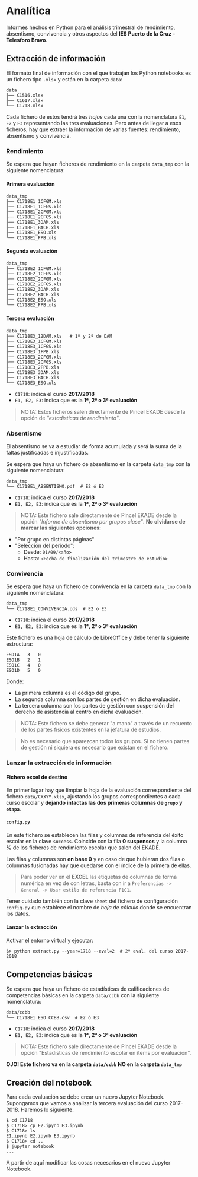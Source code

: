 # Analítica

Informes hechos en Python para el análisis trimestral de rendimiento, absentismo, convivencia y otros aspectos del **IES Puerto de la Cruz - Telesforo Bravo**.

## Extracción de información

El formato final de información con el que trabajan los Python notebooks es un fichero tipo `.xlsx` y están en la carpeta `data`:

~~~
data
├── C1516.xlsx
├── C1617.xlsx
└── C1718.xlsx
~~~

Cada fichero de estos tendrá tres *hojas* cada una con la nomenclatura `E1`, `E2` y `E3` representando las tres evaluaciones. Pero antes de llegar a esos ficheros, hay que extraer la información de varias fuentes: rendimiento, absentismo y convivencia.

### Rendimiento

Se espera que hayan ficheros de rendimiento en la carpeta `data_tmp` con la siguiente nomenclatura:

#### Primera evaluación

~~~
data_tmp
├── C1718E1_1CFGM.xls
├── C1718E1_1CFGS.xls
├── C1718E1_2CFGM.xls
├── C1718E1_2CFGS.xls
├── C1718E1_3DAM.xls
├── C1718E1_BACH.xls
├── C1718E1_ESO.xls
└── C1718E1_FPB.xls
~~~

#### Segunda evaluación

~~~
data_tmp
├── C1718E2_1CFGM.xls
├── C1718E2_1CFGS.xls
├── C1718E2_2CFGM.xls
├── C1718E2_2CFGS.xls
├── C1718E2_3DAM.xls
├── C1718E2_BACH.xls
├── C1718E2_ESO.xls
└── C1718E2_FPB.xls
~~~

#### Tercera evaluación

~~~
data_tmp
├── C1718E3_12DAM.xls   # 1º y 2º de DAM
├── C1718E3_1CFGM.xls
├── C1718E3_1CFGS.xls
├── C1718E3_1FPB.xls
├── C1718E3_2CFGM.xls
├── C1718E3_2CFGS.xls
├── C1718E3_2FPB.xls
├── C1718E3_3DAM.xls
├── C1718E3_BACH.xls
└── C1718E3_ESO.xls
~~~

- `C1718`: indica el curso **2017/2018**
- `E1, E2, E3`: indica que es la **1ª, 2ª o 3ª evaluación**

> NOTA: Estos ficheros salen directamente de Pincel EKADE desde la opción de *"estadísticas de rendimiento"*.

### Absentismo

El absentismo se va a estudiar de forma acumulada y será la suma de la faltas justificadas e injustificadas.

Se espera que haya un fichero de absentismo en la carpeta `data_tmp` con la siguiente nomenclatura:

~~~
data_tmp
└── C1718E1_ABSENTISMO.pdf  # E2 ó E3
~~~

- `C1718`: indica el curso **2017/2018**
- `E1, E2, E3`: indica que es la **1ª, 2ª o 3ª evaluación**

> NOTA: Este fichero sale directamente de Pincel EKADE desde la opción *"Informe de absentismo por grupos clase"*. **No olvidarse de marcar las siguientes opciones:**

- "Por grupo en distintas páginas"
- "Selección del período":
    - Desde: `01/09/<año>`
    - Hasta: `<Fecha de finalización del trimestre de estudio>`

### Convivencia

Se espera que haya un fichero de convivencia en la carpeta `data_tmp` con la siguiente nomenclatura:

~~~
data_tmp
└── C1718E1_CONVIVENCIA.ods  # E2 ó E3
~~~

- `C1718`: indica el curso **2017/2018**
- `E1, E2, E3`: indica que es la **1ª, 2ª o 3ª evaluación**

Este fichero es una hoja de cálculo de LibreOffice y debe tener la siguiente estructura:

~~~
ESO1A   3   0
ESO1B   2   1
ESO1C   4   0
ESO1D   5   0
~~~

Donde:

- La primera columna es el código del grupo.
- La segunda columna son los partes de gestión en dicha evaluación.
- La tercera columna son los partes de gestión con suspensión del derecho de asistencia al centro en dicha evaluación.

> NOTA: Este fichero se debe generar "a mano" a través de un recuento de los partes físicos existentes en la jefatura de estudios.

> No es necesario que aparezcan todos los grupos. Si no tienen partes de gestión ni siquiera es necesario que existan en el fichero.

### Lanzar la extracción de información

#### Fichero excel de destino

En primer lugar hay que limpiar la hoja de la evaluación correspondiente del fichero `data/CXXYY.xlsx`, ajustando los grupos correspondientes a cada curso escolar y **dejando intactas las dos primeras columnas de `grupo` y `etapa`**.

#### `config.py`

En este fichero se establecen las filas y columnas de referencia del éxito escolar en la clave `success`. Coincide con la fila **0 suspensos** y la columna **\%** de los ficheros de rendimiento escolar que salen del EKADE.

Las filas y columnas son **en base 0** y en caso de que hubieran dos filas o columnas fusionadas hay que quedarse con el índice de la primera de ellas.

> Para poder ver en el **EXCEL** las etiquetas de columnas de forma numérica en vez de con letras, basta con ir a `Preferencias -> General -> Usar estilo de referencia F1C1`.

Tener cuidado también con la clave `sheet` del fichero de configuración `config.py` que establece el nombre de *hoja de cálculo* donde se encuentran los datos.

#### Lanzar la extracción

Activar el entorno virtual y ejecutar:

~~~console
$> python extract.py --year=1718 --eval=2  # 2ª eval. del curso 2017-2018
~~~

## Competencias básicas

Se espera que haya un fichero de estadísticas de calificaciones de competencias básicas en la carpeta `data/ccbb` con la siguiente nomenclatura:

~~~
data/ccbb
└── C1718E1_ESO_CCBB.csv  # E2 ó E3
~~~

- `C1718`: indica el curso **2017/2018**
- `E1, E2, E3`: indica que es la **1ª, 2ª o 3ª evaluación**

> NOTA: Este fichero sale directamente de Pincel EKADE desde la opción "Estadísticas de rendimiento escolar en items por evaluación".

**OJO! Este fichero va en la carpeta `data/ccbb` NO en la carpeta `data_tmp`**

## Creación del notebook

Para cada evaluación se debe crear un nuevo Jupyter Notebook. Supongamos que vamos a analizar la tercera evaluación del curso 2017-2018. Haremos lo siguiente:

~~~console
$ cd C1718
$ C1718> cp E2.ipynb E3.ipynb
$ C1718> ls
E1.ipynb E2.ipynb E3.ipynb
$ C1718> cd ..
$ jupyter notebook
...
~~~

A partir de aquí modificar las cosas necesarios en el nuevo Jupyter Notebook.
